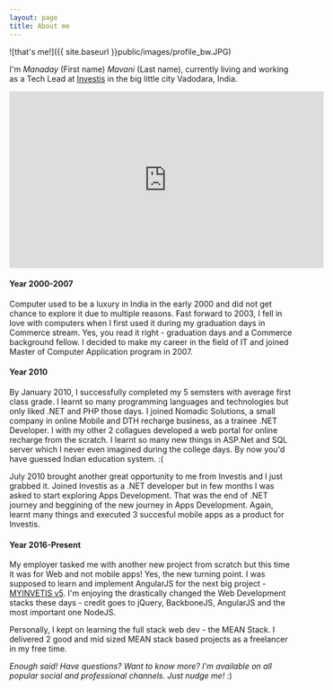 ```yaml
---
layout: page
title: About me
---
```


![that's me!]({{ site.baseurl }}public/images/profile_bw.JPG)

I'm *Manaday* (First name) *Mavani* (Last name), currently living and working as a Tech Lead at [Investis](http://www.investis.com/) in the big little city Vadodara, India.

<iframe width="560" height="315" src="https://www.youtube.com/embed/5d4XTiUXfdQ?rel=0" frameborder="0" allowfullscreen></iframe>

#### Year 2000-2007

Computer used to be a luxury in India in the early 2000 and did not get chance to explore it due to multiple reasons. Fast forward to 2003, I fell in love with computers when I first used it during my graduation days in Commerce stream. Yes, you read it right - graduation days and a Commerce background fellow. I decided to make my career in the field of IT and joined Master of Computer Application program in 2007.

#### Year 2010

By January 2010, I successfully completed my 5 semsters with average first class grade. I learnt so many programming languages and technologies but only liked .NET and PHP those days. I joined Nomadic Solutions, a small company in online Mobile and DTH recharge business, as a trainee .NET Developer. I with my other 2 collagues developed a web portal for online recharge from the scratch. I learnt so many new things in ASP.Net and SQL server which I never even imagined during the college days. By now you'd have guessed Indian education system. :(

July 2010 brought another great opportunity to me from Investis and I just grabbed it. Joined Investis as a .NET developer but in few months I was asked to start exploring Apps Development. That was the end of .NET journey and beggining of the new journey in Apps Development. Again, learnt many things and executed 3 succesful mobile apps as a product for Investis.

#### Year 2016-Present

My employer tasked me with another new project from scratch but this time it was for Web and not mobile apps! Yes, the new turning point. I was supposed to learn and implement AngularJS for the next big project - [MYINVETIS v5](https://dashboard.myinvestis.com). I'm enjoying the drastically changed the Web Development stacks these days - credit goes to jQuery, BackboneJS, AngularJS and the most important one NodeJS.

Personally, I kept on learning the full stack web dev - the MEAN Stack. I delivered 2 good and mid sized MEAN stack based projects as a freelancer in my free time.


*Enough said! Have questions? Want to know more? I'm available on all popular social and professional channels. Just nudge me!* :)